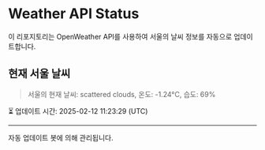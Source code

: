 
# Weather API Status

이 리포지토리는 OpenWeather API를 사용하여 서울의 날씨 정보를 자동으로 업데이트합니다.

## 현재 서울 날씨
> 서울의 현재 날씨: scattered clouds, 온도: -1.24°C, 습도: 69%

⏳ 업데이트 시간: 2025-02-12 11:23:29 (UTC)

---
자동 업데이트 봇에 의해 관리됩니다.
